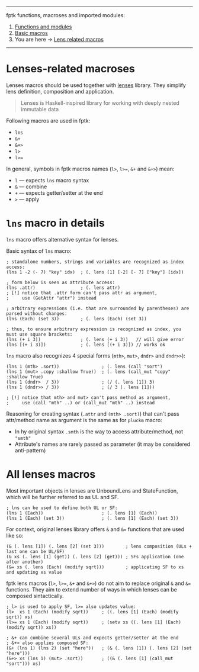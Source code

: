 
---
fptk functions, macroses and imported modules:
1. [Functions and modules](https://github.com/rmnavr/fptk/blob/main/docs/functions.md)
2. [Basic macros](https://github.com/rmnavr/fptk/blob/main/docs/macros.md)
3. You are here -> [Lens related macros](https://github.com/rmnavr/fptk/blob/main/docs/lens.md)
---

# Lenses-related macroses

Lenses macros should be used together with [lenses](https://github.com/ingolemo/python-lenses) library.
They simplify lens definition, composition and application.
> Lenses is Haskell-inspired library for working with deeply nested immutable data

Following macros are used in fptk:
* `lns`
* `&+`
* `&+>`
* `l>`
* `l>=` 

In general, symbols in fptk macros names (`l>`, `l>=`, `&+` and `&+>`) mean:
- `l` — expects `lns` macro syntax
- `&` — combine
- `+` — expects getter/setter at the end
- `>` — apply

<!-- lns ‾‾‾‾‾‾‾‾‾‾‾‾‾‾‾‾‾‾‾‾‾‾‾‾‾‾‾‾‾‾‾‾‾‾‾‾‾‾‾‾‾‾‾‾‾‾‾‾‾‾‾‾‾‾‾‾‾‾‾‾‾‾‾‾‾‾‾‾‾‾\ {{{1 -->

# `lns` macro in details

`lns` macro offers alternative syntax for lenses.

Basic syntax of `lns` macro:
```hy
; standalone numbers, strings and variables are recognized as index access:
(lns 1 -2 (- 7) "key" idx)  ; (. lens [1] [-2] [- 7] ["key"] [idx])

; form below is seen as attribute access:
(lns .attr)                 ; (. lens attr)
; [!] notice that .attr form can't pass attr as argument,
;     use (GetAttr "attr") instead

; arbitrary expressions (i.e. that are surrounded by parentheses) are parsed without changes:
(lns (Each) (set 3))        ; (. lens (Each) (set 3))

; thus, to ensure arbitrary expression is recognized as index, you must use square brackets:
(lns (+ i 3))               ; (. lens (+ i 3))   // will give error
(lns [(+ i 3)])             ; (. lens [(+ i 3)]) // works ok
```

`lns` macro also recognizes 4 special forms (`mth>`, `mut>`, `dndr>` and `dndr>>`):
```hy
(lns 1 (mth> .sort))                ; (. lens (call "sort")
(lns 1 (mut> .copy :shallow True))  ; (. lens (call_mut "copy" :shallow True)
(lns 1 (dndr>  / 3))                ; (/ (. lens [1]) 3)
(lns 1 (dndr>> / 3))                ; (/ 3 (. lens [1]))

; [!] notice that mth> and mut> can't pass method as argument,
;     use (call "mth" ..) or (call_mut "mth" ..) instead
```

Reasoning for creating syntax (```.attr``` and ```(mth> .sort)```) that can't pass attr/method name as argument is the same as for `pluckm` macro:
* In hy original syntax `.smth` is the way to access attribute/method, not `"smth"`
* Attribute's names are rarely passed as parameter (it may be considered anti-pattern)

<!-- __________________________________________________________________________/ }}}1 -->
<!-- all macros ‾‾‾‾‾‾‾‾‾‾‾‾‾‾‾‾‾‾‾‾‾‾‾‾‾‾‾‾‾‾‾‾‾‾‾‾‾‾‾‾‾‾‾‾‾‾‾‾‾‾‾‾‾‾‾‾‾‾‾‾‾‾‾\ {{{1 -->

# All lenses macros

Most important objects in lenses are UnboundLens and StateFunction, which will be further referred to as UL and SF.
```hy
; lns can be used to define both UL or SF:
(lns 1 (Each))                      ; (. lens [1] (Each))
(lns 1 (Each) (set 3))              ; (. lens [1] (Each) (set 3))
```

For context, original lenses library offers `&` and `&=` functions that are used like so:
```hy
(& (. lens [1]) (. lens [2] (set 3)))        ; lens composition (ULs + last one can be UL/SF)
(& xs (. lens [1] (get)) (. lens [2] (get))) ; SFs application (one after another)
(&= xs (. lens (Each) (modify sqrt)))        ; applicating SF to xs and updating xs value
```

fptk lens macros (`l>`, `l>=`, `&+` and `&+>`) do not aim to replace original `&` and `&=` functions.
They aim to extend number of ways in which lenses can be composed sintactically.
```hy
; l> is used to apply SF, l>= also updates value:
(l>  xs 1 (Each) (modify sqrt))     ; ((. lens [1] (Each) (modify sqrt)) xs)
(l>= xs 1 (Each) (modify sqrt))     ; (setv xs ((. lens [1] (Each) (modify sqrt)) xs))

; &+ can combine several ULs and expects getter/setter at the end
; &+> also applies composed SF:
(&+ (lns 1) (lns 2) (set "here"))   ; (& (. lens [1]) (. lens [2] (set "here")))
(&+> xs (lns 1) (mut> .sort))       ; ((& (. lens [1] (call_mut "sort"))) xs)
```

<!-- __________________________________________________________________________/ }}}1 -->


